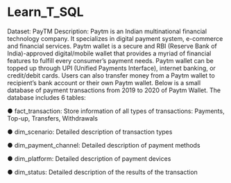 # Learn_T_SQL
Dataset: PayTM Description: Paytm is an Indian multinational financial technology company. It specializes in digital payment system, e-commerce and financial services. Paytm wallet is a secure and RBI (Reserve Bank of India)-approved digital/mobile wallet that provides a myriad of financial features to fulfill every consumer’s payment needs. Paytm wallet can be topped up through UPI (Unified Payments Interface), internet banking, or credit/debit cards. Users can also transfer money from a Paytm wallet to recipient’s bank account or their own Paytm wallet. Below is a small database of payment transactions from 2019 to 2020 of Paytm Wallet. The database includes 6 tables:

● fact_transaction: Store information of all types of transactions: Payments, Top-up, Transfers, Withdrawals

● dim_scenario: Detailed description of transaction types

● dim_payment_channel: Detailed description of payment methods

● dim_platform: Detailed description of payment devices

● dim_status: Detailed description of the results of the transaction
